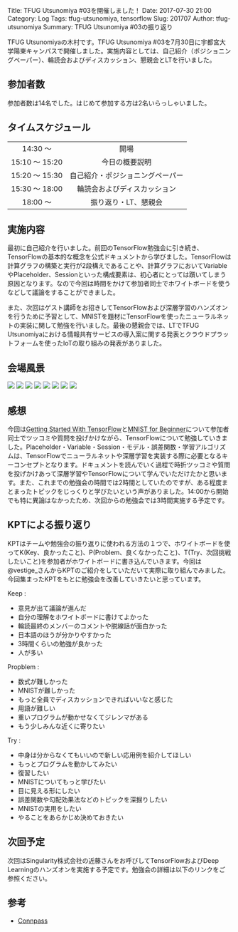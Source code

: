 Title: TFUG Utsunomiya #03を開催しました！
Date: 2017-07-30 21:00
Category: Log
Tags: tfug-utsunomiya, tensorflow
Slug: 201707
Author: tfug-utsunomiya
Summary: TFUG Utsunomiya #03の振り返り

TFUG Utsunomiyaの木村です。TFUG Utsunomiya #03を7月30日に宇都宮大学陽東キャンパスで開催しました。実施内容としては、自己紹介（ポジショニングペーパー）、輪読会およびディスカッション、懇親会とLTを行いました。

## 参加者数

参加者数は14名でした。はじめて参加する方は2名いらっしゃいました。

## タイムスケジュール

|||
|:-:|:-:|
|14:30 〜 |開場|
|15:10 〜 15:20|今日の概要説明|
|15:20 〜 15:30|自己紹介・ポジショニングペーパー|
|15:30 〜 18:00|輪読会およびディスカッション|
|18:00 〜 |振り返り・LT、懇親会|

## 実施内容

最初に自己紹介を行いました。前回のTensorFlow勉強会に引き続き、TensorFlowの基本的な概念を公式ドキュメントから学びました。TensorFlowは計算グラフの構築と実行が2段構えであることや、計算グラフにおいてVariableやPlaceholder、Sessionといった構成要素は、初心者にとっては躓いてしまう原因となります。なので今回は時間をかけて参加者同士でホワイトボードを使うなどして議論をすることができました。

また、次回はゲスト講師をお招きしてTensorFlowおよび深層学習のハンズオンを行うために予習として、MNISTを題材にTensorFlowを使ったニューラルネットの実装に関して勉強を行いました。最後の懇親会では、LTでTFUG Utsunomiyaにおける情報共有サービスの導入案に関する発表とクラウドプラットフォームを使ったIoTの取り組みの発表がありました。

## 会場風景

![](/images/2017-07-30-01.jpg) ![](/images/2017-07-30-02.jpg) ![](/images/2017-07-30-03.jpg) ![](/images/2017-07-30-04.jpg) ![](/images/2017-07-30-05.jpg) ![](/images/2017-07-30-06.jpg) ![](/images/2017-07-30-07.jpg) ![](/images/2017-07-30-08.jpg)

## 感想

今回は[Getting Started With TensorFlow]()と[MNIST for Beginner]()について参加者同士でツッコミや質問を投げかけながら、TensorFlowについて勉強していきました。Placeholder・Variable・Session・モデル・誤差関数・学習アルゴリズムは、TensorFlowでニューラルネットや深層学習を実装する際に必要となるキーコンセプトとなります。ドキュメントを読んでいく過程で時折ツッコミや質問を投げかけあって深層学習やTensorFlowについて学んでいただけたかと思います。また、これまでの勉強会の時間では2時間としていたのですが、ある程度まとまったトピックをじっくりと学びたいという声がありました。14:00から開始でも特に異論はなかったため、次回からの勉強会では3時間実施する予定です。

## KPTによる振り返り

KPTはチームや勉強会の振り返りに使われる方法の１つで、ホワイトボードを使ってK(Key、良かったこと)、P(Problem、良くなかったこと)、T(Try、次回挑戦したいこと)を参加者がホワイトボードに書き込んでいきます。今回は@vestige_さんからKPTのご紹介をしていただいて実際に取り組んでみました。今回集まったKPTをもとに勉強会を改善していきたいと思っています。

Keep :

* 意見が出て議論が進んだ
* 自分の理解をホワイトボードに書けてよかった
* 輪読最終のメンバーのコメントや脱線話が面白かった
* 日本語のほうが分かりやすかった
* 3時間くらいの勉強が良かった
* 人が多い

Propblem :

* 数式が難しかった
* MNISTが難しかった
* もっと全員でディスカッションできればいいなと感じた
* 用語が難しい
* 重いプログラムが動かせなくてジレンマがある
* もう少しみんな近くに寄りたい

Try :

* 中身は分からなくてもいいので新しい応用例を紹介してほしい
* もっとプログラムを動かしてみたい
* 復習したい
* MNISTについてもっと学びたい
* 目に見える形にしたい
* 誤差関数や勾配効果法などのトピックを深掘りしたい
* MNISTの実用をしたい
* やることをあらかじめ決めておきたい

## 次回予定

次回はSingularity株式会社の近藤さんをお呼びしてTensorFlowおよびDeep Learningのハンズオンを実施する予定です。勉強会の詳細は以下のリンクをご参照ください。

## 参考

* [Connpass](https://tfug-utsunomiya.connpass.com/event/57899/)
